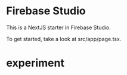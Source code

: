 # Firebase Studio

This is a NextJS starter in Firebase Studio.

To get started, take a look at src/app/page.tsx.
# experiment
